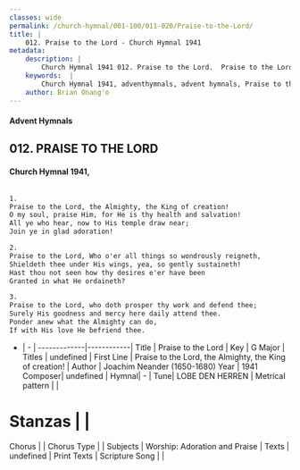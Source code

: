 ```yaml
---
classes: wide
permalink: /church-hymnal/001-100/011-020/Praise-to-the-Lord/
title: |
    012. Praise to the Lord - Church Hymnal 1941
metadata:
    description: |
        Church Hymnal 1941 012. Praise to the Lord.  Praise to the Lord, the Almighty, the King of creation! O my soul, praise Him, for He is thy health and salvation! All ye who hear, now to His temple draw near; Join ye in glad adoration!  
    keywords:  |
        Church Hymnal 1941, adventhymnals, advent hymnals, Praise to the Lord, Praise to the Lord, the Almighty, the King of creation!. 
    author: Brian Onang'o
---
```


#### Advent Hymnals
## 012. PRAISE TO THE LORD
####  Church Hymnal 1941,

```txt

1.
Praise to the Lord, the Almighty, the King of creation!
O my soul, praise Him, for He is thy health and salvation!
All ye who hear, now to His temple draw near;
Join ye in glad adoration!

2.
Praise to the Lord, Who o'er all things so wondrously reigneth,
Shieldeth thee under His wings, yea, so gently sustaineth!
Hast thou not seen how thy desires e'er have been
Granted in what He ordaineth?

3.
Praise to the Lord, who doth prosper thy work and defend thee;
Surely His goodness and mercy here daily attend thee.
Ponder anew what the Almighty can do,
If with His love He befriend thee.


```

- |   -  |
-------------|------------|
Title | Praise to the Lord |
Key | G Major |
Titles | undefined |
First Line | Praise to the Lord, the Almighty, the King of creation! |
Author | Joachim Neander (1650-1680)
Year | 1941
Composer| undefined |
Hymnal|  - |
Tune| LOBE DEN HERREN |
Metrical pattern | |
# Stanzas |  |
Chorus |  |
Chorus Type |  |
Subjects | Worship: Adoration and Praise |
Texts | undefined |
Print Texts | 
Scripture Song |  |
    
